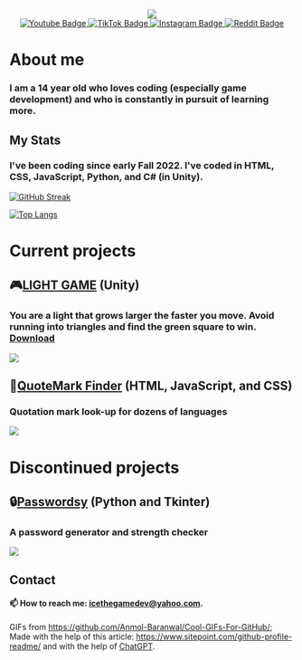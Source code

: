 <div id="header" align="center">
  <img src="https://user-images.githubusercontent.com/74038190/216654128-ad1c5827-e18e-43a6-974b-3669cbb082b9.gif"/>
</div>
<div id="badges" align="center">
  <a href="https://www.youtube.com/channel/UCBqVJU4gjeik1RavAsVR6Pg">
    <img src="https://img.shields.io/badge/Youtube-darkred?logo=youtube&logoColor=white&style=for-the-badge" alt="Youtube Badge"/>
  </a>
  <a href="https://www.tiktok.com/@icethegamedev">
    <img src="https://img.shields.io/badge/TikTok-black?logo=tiktok&logoColor=white&style=for-the-badge" alt="TikTok Badge"/>
  </a>
  <a href="https://www.instagram.com/icethegamedev/">
    <img src="https://img.shields.io/badge/Instagram-orange?logo=instagram&logoColor=white&style=for-the-badge" alt="Instagram Badge"/>
  </a>
  <a href="https://www.reddit.com/user/AnEntirePeach">
    <img src="https://img.shields.io/badge/Reddit-red?logo=reddit&logoColor=white&style=for-the-badge" alt="Reddit Badge"/>
  </a>
</div>

<div id="views" align="center">
  <img src="https://komarev.com/ghpvc/?username=icethegamedev&style=flat-square&color=blue" alt=""/>
</div>

# About me
### I am a 14 year old who loves coding (especially game development) and who is constantly in pursuit of learning more.

## My Stats

### I've been coding since early Fall 2022. I've coded in HTML, CSS, JavaScript, Python, and C# (in Unity).

[![GitHub Streak](http://github-readme-streak-stats.herokuapp.com?user=icethegamedev&theme=dark&hide_border=true&date_format=j%20M%5B%20Y%5D)](https://git.io/streak-stats)

[![Top Langs](https://github-readme-stats.vercel.app/api/top-langs/?username=icethegamedev&layout=compact&theme=vision-friendly-dark)](https://github.com/anuraghazra/github-readme-stats)


# Current projects
  ## 🎮[LIGHT GAME](https://github.com/icethegamedev/light-game) (Unity)
  ### You are a light that grows larger the faster you move. Avoid running into triangles and find the green square to win. [Download](https://icethegamedev.itch.io/light-game)
  <a data-flickr-embed="true" href="https://www.flickr.com/photos/197764307@N08/53163399644/in/dateposted-public/" title="278"><img src="https://live.staticflickr.com/65535/53163399644_9ced36e1c7_o.png"/></a>
  ## 🔎[QuoteMark Finder](https://github.com/icethegamedev/QuoteMark-Finder) (HTML, JavaScript, and CSS)
  ### Quotation mark look-up for dozens of languages
  <a data-flickr-embed="true" href="https://www.flickr.com/photos/197764307@N08/53162612797/in/dateposted-public/" title="286"><img src="https://live.staticflickr.com/65535/53162612797_c92bbe5372_o.png"/></a>
# Discontinued projects
  ## 🔒[Passwordsy](https://github.com/icethegamedev/Passwordsy) (Python and Tkinter)
  ### A password generator and strength checker
  <a data-flickr-embed="true" href="https://www.flickr.com/photos/197764307@N08/53163694708/in/dateposted-public/" title="12334"><img src="https://live.staticflickr.com/65535/53163694708_ebd90e2f60_o.png"/></a>

## Contact
#### 📫 How to reach me: icethegamedev@yahoo.com.

GIFs from https://github.com/Anmol-Baranwal/Cool-GIFs-For-GitHub/; Made with the help of this article: https://www.sitepoint.com/github-profile-readme/ and with the help of [ChatGPT](https://chat.openai.com/).


